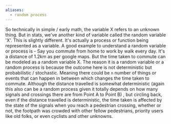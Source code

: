 ```yaml
---
aliases:
  - random process
---
```


So technically in simple / early math, the variable X refers to an unknown thing. But in stats, we've another kind of variable called the random variable 'X'. This is slightly different. It's actually a process or function being represented as a variable.
A good example to understand a random variable or process is -
Say you commute from home to work by walk every day. It's a distance of 1.2km as per google maps. But the time taken to commute can be modeled as a random variable X. The reason it is a random variable or a random process is because the outcome here is not deterministic but probabilistic / stochastic. Meaning there could be `n` number of things or events that can happen in between which changes the time taken to commute. Although the distance travelled is somewhat deterministic (again this also can be a random process given it totally depends on how many signals and crossings there are from Point A to Point B) , but circling back, even if the distance travelled is deterministic, the time taken is affected by the state of the signals when you reach a pedestrian crossing, whether or not, the footpath was crowded with other fellow pedestrians, priority users like old folks, or even cyclists and other unknowns.